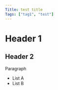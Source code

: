 ```yaml
---
Title: test title
Tags: ["tag1", "test"]
---
```


# Header 1

## Header 2

Paragraph

- List A
- List B
